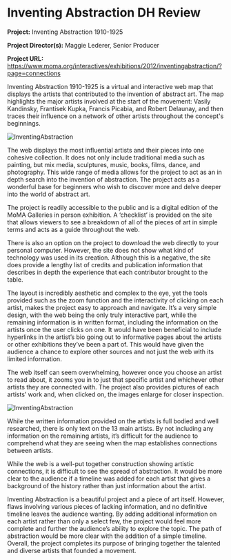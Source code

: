 # Inventing Abstraction DH Review




**Project:** 
Inventing Abstraction 1910-1925

**Project Director(s):**
Maggie Lederer, Senior Producer

**Project URL:**
https://www.moma.org/interactives/exhibitions/2012/inventingabstraction/?page=connections 


   Inventing Abstraction 1910-1925 is a virtual and interactive web map that displays the artists that contributed to the invention of abstract art. The map highlights the major artists involved at the start of the movement: Vasily Kandinsky, Frantisek Kupka, Francis Picabia, and Robert Delaunay, and then traces their influence on a network of other artists throughout the concept's beginnings.

![InventingAbstraction](https://sambuc214.github.io/sambuchholz/images/InventingAbstraction.png)

   The web displays the most influential artists and their pieces into one cohesive collection. It does not only include traditional media such as painting, but mix media, sculptures, music, books, films, dance, and photography. This wide range of media allows for the project to act as an in depth search into the invention of abstraction. The project acts as a wonderful base for beginners who wish to discover more and delve deeper into the world of abstract art. 

  The project is readily accessible to the public and is a digital edition of the MoMA Galleries in person exhibition. A ‘checklist’ is provided on the site that allows viewers to see a breakdown of all of the pieces of art in simple terms and acts as a guide throughout the web.

  There is also an option on the project to download the web directly to your personal computer. However, the site does not show what kind of technology was used in its creation. Although this is a negative, the site does provide a lengthy list of credits and publication information that describes in depth the experience that each contributor brought to the table.

  The layout is incredibly aesthetic and complex to the eye, yet the tools provided such as the zoom function and the interactivity of clicking on each artist, makes the project easy to approach and navigate. It’s a very simple design, with the web being the only truly interactive part, while the remaining information is in written format, including the information on the artists once the user clicks on one. It would have been beneficial to include hyperlinks in the artist’s bio going out to informative pages about the artists or other exhibitions they’ve been a part of. This would have given the audience a chance to explore other sources and not just the web with its limited information.

  The web itself can seem overwhelming, however once you choose an artist to read about, it zooms you in to just that specific artist and whichever other artists they are connected with. The project also provides pictures of each artists’ work and, when clicked on, the images enlarge for closer inspection. 
  
![InventingAbstraction](https://sambuc214.github.io/sambuchholz/images/Picasso.png)

  While the written information provided on the artists is full bodied and well researched, there is only text on the 13 main artists. By not including any information on the remaining artists, it’s difficult for the audience to comprehend what they are seeing when the map establishes connections between artists.

  While the web is a well-put together construction showing artistic connections, it is difficult to see the spread of abstraction. It would be more clear to the audience if a timeline was added for each artist that gives a background of the history rather than just information about the artist. 

  Inventing Abstraction is a beautiful project and a piece of art itself. However, flaws involving various pieces of lacking information, and no definitive timeline leaves the audience wanting. By adding additional information on each artist rather than only a select few, the project would feel more complete and further the audience’s ability to explore the topic. The path of abstraction would be more clear with the addition of a simple timeline. Overall, the project completes its purpose of bringing together the talented and diverse artists that founded a movement.
